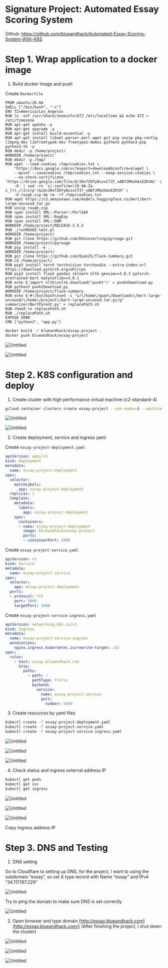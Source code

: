 # Signature Project: Automated Essay Scoring System

Github: https://github.com/blueandhack/Automated-Essay-Scoring-System-With-K8S

# Step 1. Wrap application to a docker image

1. Build docker image and push

Create `Dockerfile`

```docker
FROM ubuntu:20.04
SHELL ["/bin/bash", "-c"]
ENV TZ=America/Los_Angeles
RUN ln -snf /usr/share/zoneinfo/$TZ /etc/localtime && echo $TZ > /etc/timezone
RUN apt-get update -y
RUN apt-get upgrade -y
RUN apt-get install build-essential -y
RUN apt-get install libxml-parser-perl wget git pip unzip pkg-config libpng-dev libfreetype6-dev freetype2-demos python3 python3-pip python3-tk -y
RUN mkdir -p /home/project/
WORKDIR /home/project/
RUN mkdir -p /tmp/
RUN wget --load-cookies /tmp/cookies.txt \
    "https://docs.google.com/uc?export=download&confirm=$(wget \
    --quiet --savecookies /tmp/cookies.txt --keep-session-cookies \
    --no-check-certificate 'https://drive.google.com/file/d/1RxfZOYyNvzvCf37_vABfJMkohAsEZKtH/' \
    -O- | sed -rn 's/.confirm=([0-9A-Za-z_]+)./\1\n/p')&id=1RxfZOYyNvzvCf37_vABfJMkohAsEZKtH" \
    -O rough.zip && rm -rf /tmp/cookies.txt
RUN wget https://s3.amazonaws.com/models.huggingface.co/bert/bert-large-uncased.tar.gz
RUN unzip rough.zip
RUN cpan install XML::Parser::PerlSAX
RUN cpan install XML::RegExp
RUN cpan install XML::DOM
WORKDIR /home/project/RELEASE-1.5.5
RUN ./runROUGE-test.pl
WORKDIR /home/project/
RUN git clone https://github.com/bheinzerling/pyrouge.git
WORKDIR /home/project/pyrouge
RUN pip install -e .
WORKDIR /home/project/
RUN git clone https://github.com/Quan25/flask-summary.git
RUN cd /home/project/
RUN pip3 install torch torchvision torchaudio --extra-index-url https://download.pytorch.org/whl/cpu
RUN pip3 install flask pandas sklearn nltk gensim==3.8.3 pytorch-pretrained-bert matplotlib==3.0.1
RUN echo $'import nltk\nnltk.download("punkt")' > punktDownload.py
RUN python3 punktDownload.py
WORKDIR /home/project/flask-summary
RUN echo $'#!/bin/bash\nsed -i "s/\/home\/quan\/Downloads\/bert-large-uncased/\/home\/project\/bert-large-uncased.tar.gz/g" summarizer/BertParent.py' > replacePath.sh
RUN chmod +x replacePath.sh
RUN ./replacePath.sh
EXPOSE 5000
CMD ["python3", "app.py"]
```

```bash
docker build -t blueandhack/essay-project .
docker push blueandhack/essay-project
```

![Untitled](screenshots/Untitled.png)

![Untitled](screenshots/Untitled%201.png)

# Step 2. K8S configuration and deploy

1. Create cluster with high performance virtual machine (c2-standard-4)

```bash
gcloud container clusters create essay-project --num-nodes=1 --machine-type=c2-standard-4 --region=us-west1-a
```

![Untitled](screenshots/Untitled%202.png)

![Untitled](screenshots/Untitled%203.png)

2. Create deployment, service and ingress yaml

Create `essay-project-deployment.yaml`

```yaml
apiVersion: apps/v1
kind: Deployment
metadata:
  name: essay-project-deployment
spec:
  selector:
    matchLabels:
      app: essay-project-deployment
  replicas: 1
  template:
    metadata:
      labels:
        app: essay-project-deployment
    spec:
      containers:
      - name: essay-project-deployment
        image: blueandhack/essay-project
        ports:
        - containerPort: 5000
```

Create `essay-project-service.yaml`

```yaml
apiVersion: v1
kind: Service
metadata:
  name: essay-project-service
spec:
  selector:
    app: essay-project-deployment
  ports:
  - protocol: TCP
    port: 5000
    targetPort: 5000
```

Create `essay-project-service-ingress.yaml`

```yaml
apiVersion: networking.k8s.io/v1
kind: Ingress
metadata:
  name: essay-project-service-ingress
  annotations:
    nginx.ingress.kubernetes.io/rewrite-target: /$2
spec:
  rules:
    - host: essay.blueandhack.com
      http:
        paths:
          - path: /
            pathType: Prefix
            backend:
              service:
                name: essay-project-service
                port:
                  number: 5000
```

3. Create resources by yaml files

```bash
kubectl create -f essay-project-deployment.yaml
kubectl create -f essay-project-service.yaml
kubectl create -f essay-project-service-ingress.yaml
```

![Untitled](screenshots/Untitled%204.png)

![Untitled](screenshots/Untitled%205.png)

![Untitled](screenshots/Untitled%206.png)

4. Check status and ingress external address IP 

```bash
kubectl get pods
kubectl get svc
kubectl get ingress
```

![Untitled](screenshots/Untitled%207.png)

![Untitled](screenshots/Untitled%208.png)

![Untitled](screenshots/Untitled%209.png)

Copy ingress address IP

# Step 3. DNS and Testing

1. DNS setting

Go to Cloudflare to setting up DNS, for the project, I want to using the subdomain “essay”, so set A type record with Name “essay” and IPv4 “34.117.197.229” 

![Untitled](screenshots/Untitled%2010.png)

Try to ping the domain to make sure DNS is set correctly

![Untitled](screenshots/Untitled%2011.png)

2. Open browser and type domain [http://essay.blueandhack.com](http://essay.blueandhack.com/) (After finishing the project, I shut down the cluster)

![Untitled](screenshots/Untitled%2012.png)

![Untitled](screenshots/Untitled%2013.png)

![Untitled](screenshots/Untitled%2014.png)